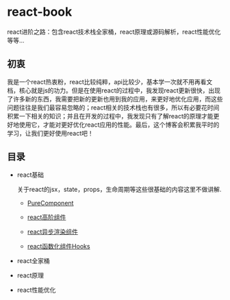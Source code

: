 # react-book
react进阶之路：包含react技术栈全家桶，react原理或源码解析，react性能优化等等...

## 初衷

我是一个react热衷粉，react比较纯粹，api比较少，基本学一次就不用再看文档，核心就是js的功力。但是在使用react的过程中，我发现react更新很快，出现了许多新的东西，我需要把新的更新也用到我的应用，来更好地优化应用，而这些问题往往是我们最容易忽略的；react相关的技术栈也有很多，所以有必要花时间积累一下相关的知识；并且在开发的过程中，我发现只有了解react的原理才能更好地使用它，才能对更好优化react应用的性能。最后，这个博客会积累我平时的学习，让我们更好使用react吧！

## 目录

* react基础

    关于react的jsx，state，props，生命周期等这些很基础的内容这里不做讲解.

    * [PureComponent](./react基础/PureComponent/README.md)

    * [react高阶组件](./react基础/react高阶组件/README.md)

    * [react异步渲染组件]()

    * [react函数化组件Hooks]()

* react全家桶

* react原理

* react性能优化